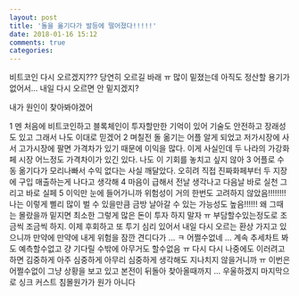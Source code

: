 ```yaml
---
layout: post
title: '돌을 옮기다가 발등에 떨어졌다!!!!!'
date: 2018-01-16 15:12
comments: true
categories: 
---
```

비트코인 다시 오르겠지??? 당연히 오르길 바래 ㅠ
많이 밑졌는데 아직도 정산할 용기가 없어서... 내일 다시 오르면 안 밑지겠지?

내가 원인이 찾아봐야겠어 

1 멘 처음에 비트코인하고 블록체인이 투자할만한 기억이 있어 
기술도 안전하고 장래성도 있고 그래서 나도 이대로 믿겠어
2 며칠전 돌 옮기는 어플 알게 되었고 저가시장에 사서 고가시장에 팔면 가격차가 있기 때문에 이익을 많다. 이게 사실인데 두 나라의 가강화페 시장 어느정도 가격차이가 있긴 있다. 나도 이 기회를 놓치고 싶지 않아
3 어플로 수동 옮기다가 모리나빠서 수익 없다는 사실 깨달았다. 오히려 직접 진짜화페부터 두 지장에 구입 매출하는게 나다고 생각해 
4 마음이 급해서 전날 생각나고 다음날 바로 실천 그리고 바로 실페 
5 이익만 눈에 들어가니까 위험성이 거의 한번도 고려하지 않았음!!!!!!!! 나는 이렇게 삘리 많이 벌 수 있을만큼 금방 날아갈 수 있는 가능성도 높음!!!!!!
왜 그때는 몰랐을까 밑지면 최소한 그렇게 많은 돈이 투자 하지 말자 ㅠ 부담할수있는정도로 조금씩 조금씩 하지. 이제 후회하고 또 투기 심리 있어서 내일 다시 오르는 환상 가지고 있으니까 만약에 만약에 내게 위험을 잠깐 견디다가 ... ㅋ
어쩔수없네 ... 계속 추세차트 봐도 예측할수없고 걍 기다릴 수밖에 아무거도 할수없음 ㅠ 
다시 다시 나중에도 이러려고 하면 김중하게 아주 심중하게 아무리 심중하게 생각해도 지나치지 않을거니까 ㅠ
이번은 어쩔수없이 그냥 상황을 보고 있고 본전이 뒤돌아 찾아올때까지 ... 우울하겠지 
마지막으로 싱크 커스트 침몰원가가 원가 아니다 